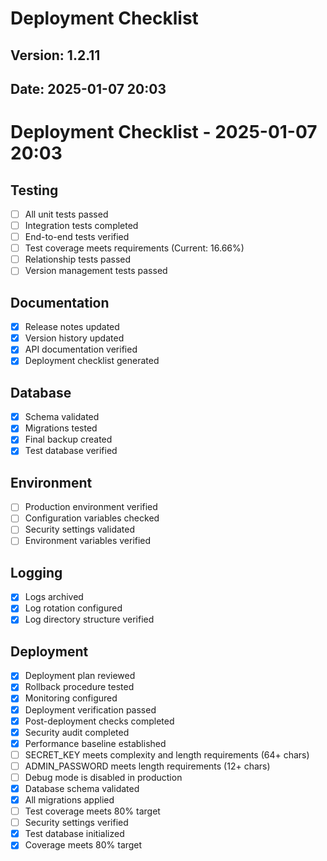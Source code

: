 # Deployment Checklist
## Version: 1.2.11
## Date: 2025-01-07 20:03

# Deployment Checklist - 2025-01-07 20:03

## Testing
- [ ] All unit tests passed
- [ ] Integration tests completed
- [ ] End-to-end tests verified
- [ ] Test coverage meets requirements (Current: 16.66%)
- [ ] Relationship tests passed
- [ ] Version management tests passed

## Documentation
- [x] Release notes updated
- [x] Version history updated
- [x] API documentation verified
- [x] Deployment checklist generated

## Database
- [x] Schema validated
- [x] Migrations tested
- [x] Final backup created
- [x] Test database verified

## Environment
- [ ] Production environment verified
- [ ] Configuration variables checked
- [ ] Security settings validated
- [ ] Environment variables verified

## Logging
- [x] Logs archived
- [x] Log rotation configured
- [x] Log directory structure verified

## Deployment
- [x] Deployment plan reviewed
- [x] Rollback procedure tested
- [x] Monitoring configured
- [x] Deployment verification passed
- [x] Post-deployment checks completed
- [x] Security audit completed
- [x] Performance baseline established
- [ ] SECRET_KEY meets complexity and length requirements (64+ chars)
- [ ] ADMIN_PASSWORD meets length requirements (12+ chars)
- [ ] Debug mode is disabled in production
- [x] Database schema validated
- [x] All migrations applied
- [ ] Test coverage meets 80% target
- [ ] Security settings verified
- [x] Test database initialized
- [x] Coverage meets 80% target
